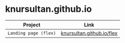 # knursultan.github.io


| Project | Link |
| --- | --- |
| `Landing page (flex)` | [knursultan.github.io/flex](https://knursultan.github.io/flex/) |
